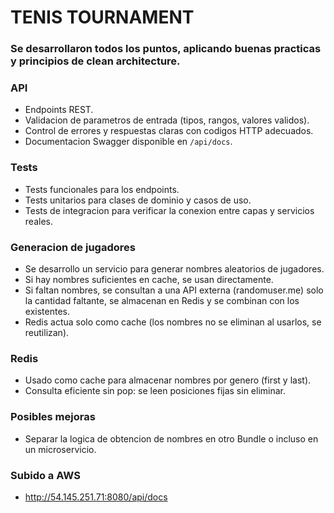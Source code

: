 # TENIS TOURNAMENT

### Se desarrollaron todos los puntos, aplicando buenas practicas y principios de clean architecture.

### API
- Endpoints REST.
- Validacion de parametros de entrada (tipos, rangos, valores validos).
- Control de errores y respuestas claras con codigos HTTP adecuados.
- Documentacion Swagger disponible en `/api/docs`.

### Tests
- Tests funcionales para los endpoints.
- Tests unitarios para clases de dominio y casos de uso.
- Tests de integracion para verificar la conexion entre capas y servicios reales.

### Generacion de jugadores
- Se desarrollo un servicio para generar nombres aleatorios de jugadores.
- Si hay nombres suficientes en cache, se usan directamente.
- Si faltan nombres, se consultan a una API externa (randomuser.me) solo la cantidad faltante, se almacenan en Redis y se combinan con los existentes.
- Redis actua solo como cache (los nombres no se eliminan al usarlos, se reutilizan).

### Redis
- Usado como cache para almacenar nombres por genero (first y last).
- Consulta eficiente sin pop: se leen posiciones fijas sin eliminar.

### Posibles mejoras
- Separar la logica de obtencion de nombres en otro Bundle o incluso en un microservicio.

### Subido a AWS
- http://54.145.251.71:8080/api/docs

